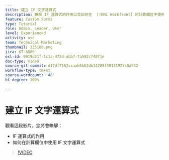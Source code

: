 ```yaml
---
title: 建立 IF 文字運算式
description: 瞭解 IF 運算式的作用以及如何在  [!DNL Workfront] 的計算欄位中使用此運算式。
feature: Custom Forms
type: Tutorial
role: Admin, Leader, User
level: Experienced
activity: use
team: Technical Marketing
thumbnail: 335180.png
jira: KT-8886
exl-id: 9619d31f-1c1a-472d-abb7-7a592c74071e
doc-type: video
source-git-commit: d17df7162ccaab6b62db34209f50131927c0a532
workflow-type: tm+mt
source-wordcount: '48'
ht-degree: 100%

---
```


# 建立 IF 文字運算式

觀看這段影片，您將會瞭解：

* IF 運算式的作用
* 如何在計算欄位中使用 IF 文字運算式

>[!VIDEO](https://video.tv.adobe.com/v/335180/?quality=12&learn=on&enablevpops)
